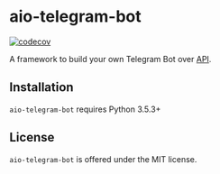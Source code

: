 # aio-telegram-bot
[![codecov](https://codecov.io/gh/v-v-vishnevskiy/aio-telegram-bot/branch/master/graph/badge.svg)](https://codecov.io/gh/v-v-vishnevskiy/aio-telegram-bot)

A framework to build your own Telegram Bot over [API](https://core.telegram.org/bots/api).


## Installation
`aio-telegram-bot` requires Python 3.5.3+


## License
`aio-telegram-bot` is offered under the MIT license.
